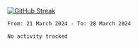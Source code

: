 [![GitHub Streak](https://streak-stats.demolab.com?user=renren-017&theme=sea&hide_border=true&background=DD272700)](https://git.io/streak-stats)

<!--START_SECTION:waka-->

```txt
From: 21 March 2024 - To: 28 March 2024

No activity tracked
```

<!--END_SECTION:waka-->
